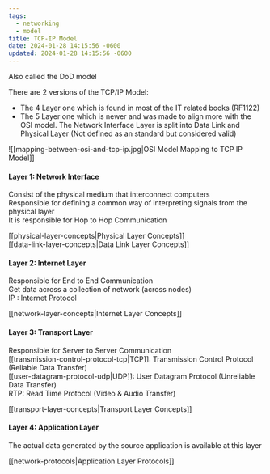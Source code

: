 ```yaml
---
tags:
  - networking
  - model
title: TCP-IP Model
date: 2024-01-28 14:15:56 -0600
updated: 2024-01-28 14:15:56 -0600
---
```


Also called the DoD model  

There are 2 versions of the TCP/IP Model:
* The 4 Layer one which is found in most of the IT related books (RF1122)
* The 5 Layer one which is newer and was made to align more with the OSI model. The Network Interface Layer is split into Data Link and Physical Layer (Not defined as an standard but considered valid)

![[mapping-between-osi-and-tcp-ip.jpg|OSI Model Mapping to TCP IP Model]]

#### Layer 1: Network Interface
Consist of the physical medium that interconnect computers  
Responsible for defining a common way of interpreting signals from the physical layer  
It is responsible for Hop to Hop Communication  

[[physical-layer-concepts|Physical Layer Concepts]]  
[[data-link-layer-concepts|Data Link Layer Concepts]]

#### Layer 2: Internet Layer
Responsible for End to End Communication  
Get data across a collection of network (across nodes)  
IP : Internet Protocol  

[[network-layer-concepts|Internet Layer Concepts]]

#### Layer 3: Transport Layer
Responsible for Server to Server Communication  
[[transmission-control-protocol-tcp|TCP]]: Transmission Control Protocol (Reliable Data Transfer)  
[[user-datagram-protocol-udp|UDP]]: User Datagram Protocol (Unreliable Data Transfer)  
RTP: Read Time Protocol (Video & Audio Transfer)

[[transport-layer-concepts|Transport Layer Concepts]]

#### Layer 4: Application Layer
The actual data generated by the source application is available at this layer  

[[network-protocols|Application Layer Protocols]]

